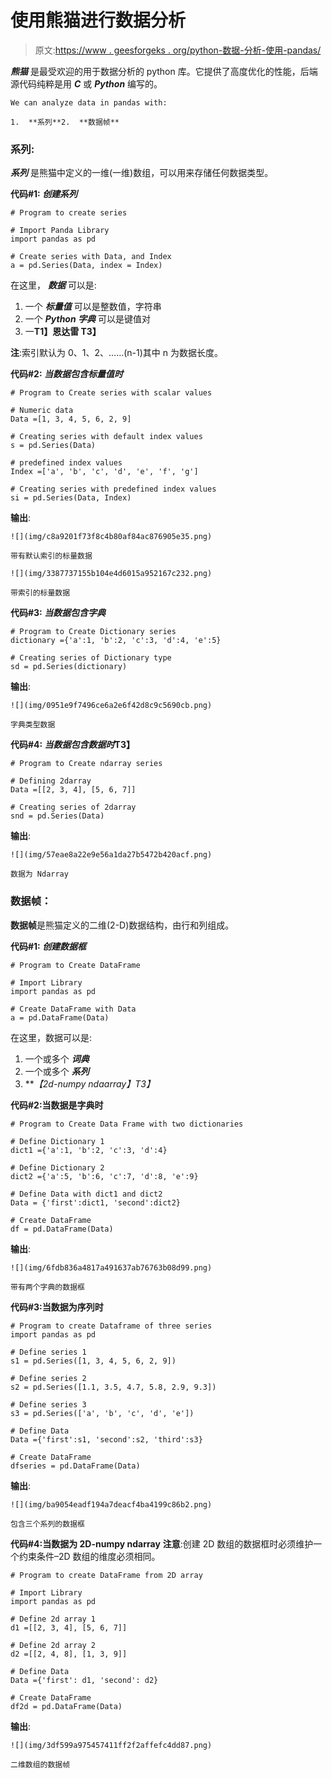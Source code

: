# 使用熊猫进行数据分析

> 原文:[https://www . geesforgeks . org/python-数据-分析-使用-pandas/](https://www.geeksforgeeks.org/python-data-analysis-using-pandas/)

***熊猫*** 是最受欢迎的用于数据分析的 python 库。它提供了高度优化的性能，后端源代码纯粹是用 ***C*** 或 ***Python*** 编写的。

```
We can analyze data in pandas with:

1.  **系列**2.  **数据帧** 
```

### 系列:

***系列*** 是熊猫中定义的一维(一维)数组，可以用来存储任何数据类型。

**代码#1: *创建系列***

```
# Program to create series

# Import Panda Library
import pandas as pd  

# Create series with Data, and Index
a = pd.Series(Data, index = Index)  
```

在这里， ***数据*** 可以是:

1.  一个 ***标量值*** 可以是整数值，字符串
2.  一个 ***Python 字典*** 可以是键值对
3.  一**T1】恩达雷 T3】**

**注**:索引默认为 0、1、2、……(n-1)其中 n 为数据长度。

**代码#2: *当数据包含标量值时***

```
# Program to Create series with scalar values 

# Numeric data
Data =[1, 3, 4, 5, 6, 2, 9]  

# Creating series with default index values
s = pd.Series(Data)    

# predefined index values
Index =['a', 'b', 'c', 'd', 'e', 'f', 'g'] 

# Creating series with predefined index values
si = pd.Series(Data, Index) 
```

**输出**:

```
![](img/c8a9201f73f8c4b80af84ac876905e35.png)

带有默认索引的标量数据

![](img/3387737155b104e4d6015a952167c232.png)

带索引的标量数据

```

**代码#3: *当数据包含字典***

```
# Program to Create Dictionary series
dictionary ={'a':1, 'b':2, 'c':3, 'd':4, 'e':5} 

# Creating series of Dictionary type
sd = pd.Series(dictionary) 
```

**输出**:

```
![](img/0951e9f7496ce6a2e6f42d8c9c5690cb.png)

字典类型数据

```

**代码#4: *当数据包含数据时*T3】**

```
# Program to Create ndarray series

# Defining 2darray
Data =[[2, 3, 4], [5, 6, 7]]  

# Creating series of 2darray
snd = pd.Series(Data)    
```

**输出**:

```
![](img/57eae8a22e9e56a1da27b5472b420acf.png)

数据为 Ndarray

```

### 数据帧：

**数据帧**是熊猫定义的二维(2-D)数据结构，由行和列组成。

**代码#1: *创建数据框***

```
# Program to Create DataFrame

# Import Library
import pandas as pd   

# Create DataFrame with Data
a = pd.DataFrame(Data)  
```

在这里，数据可以是:

1.  一个或多个 ***词典***
2.  一个或多个 ***系列***
3.  ***【2d-numpy ndaarray】*T3】**

**代码#2:当数据是字典时**

```
# Program to Create Data Frame with two dictionaries

# Define Dictionary 1
dict1 ={'a':1, 'b':2, 'c':3, 'd':4}   

# Define Dictionary 2     
dict2 ={'a':5, 'b':6, 'c':7, 'd':8, 'e':9} 

# Define Data with dict1 and dict2
Data = {'first':dict1, 'second':dict2} 

# Create DataFrame 
df = pd.DataFrame(Data)  
```

**输出**:

```
![](img/6fdb836a4817a491637ab76763b08d99.png)

带有两个字典的数据框

```

**代码#3:当数据为序列时**

```
# Program to create Dataframe of three series 
import pandas as pd

# Define series 1
s1 = pd.Series([1, 3, 4, 5, 6, 2, 9])   

# Define series 2       
s2 = pd.Series([1.1, 3.5, 4.7, 5.8, 2.9, 9.3]) 

# Define series 3
s3 = pd.Series(['a', 'b', 'c', 'd', 'e'])     

# Define Data
Data ={'first':s1, 'second':s2, 'third':s3} 

# Create DataFrame
dfseries = pd.DataFrame(Data)              
```

**输出**:

```
![](img/ba9054eadf194a7deacf4ba4199c86b2.png)

包含三个系列的数据框

```

**代码#4:当数据为 2D-numpy ndarray**
**注意**:创建 2D 数组的数据框时必须维护一个约束条件–2D 数组的维度必须相同。

```
# Program to create DataFrame from 2D array

# Import Library
import pandas as pd 

# Define 2d array 1
d1 =[[2, 3, 4], [5, 6, 7]] 

# Define 2d array 2
d2 =[[2, 4, 8], [1, 3, 9]] 

# Define Data
Data ={'first': d1, 'second': d2}  

# Create DataFrame
df2d = pd.DataFrame(Data)    
```

**输出**:

```
![](img/3df599a975457411ff2f2affefc4dd87.png)

二维数组的数据帧

```